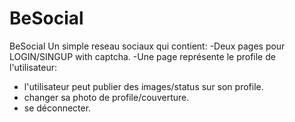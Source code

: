 # BeSocial
BeSocial
Un simple reseau sociaux qui contient:
-Deux pages pour LOGIN/SINGUP with captcha.
-Une page représente le profile de l'utilisateur:
  * l'utilisateur peut publier des images/status sur son profile.
  * changer sa photo de profile/couverture.
  * se déconnecter.
  
